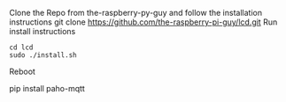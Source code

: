 Clone the Repo from the-raspberry-py-guy and follow the installation instructions
git clone https://github.com/the-raspberry-pi-guy/lcd.git
Run install instructions
```
cd lcd
sudo ./install.sh
```
Reboot


pip install paho-mqtt